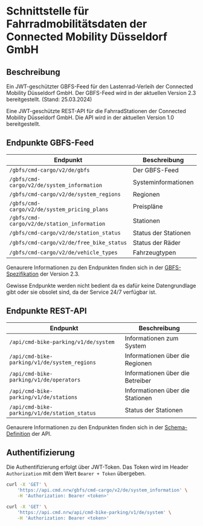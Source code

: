 # Schnittstelle für Fahrradmobilitätsdaten der Connected Mobility Düsseldorf GmbH

## Beschreibung 

Ein JWT-geschützter GBFS-Feed für den Lastenrad-Verleih der 
Connected Mobility Düsseldorf GmbH. Der GBFS-Feed wird in der aktuellen 
Version 2.3 bereitgestellt. (Stand: 25.03.2024)

Eine JWT-geschützte REST-API für die FahrradStationen der 
Connected Mobility Düsseldorf GmbH. Die API wird in der aktuellen Version 1.0
bereitgestellt.

## Endpunkte GBFS-Feed

| Endpunkt | Beschreibung |
| --- | --- |
| `/gbfs/cmd-cargo/v2/de/gbfs` | Der GBFS-Feed |
| `/gbfs/cmd-cargo/v2/de/system_information` | Systeminformationen |
| `/gbfs/cmd-cargo/v2/de/system_regions` | Regionen |
| `/gbfs/cmd-cargo/v2/de/system_pricing_plans` | Preispläne |
| `/gbfs/cmd-cargo/v2/de/station_information` | Stationen |
| `/gbfs/cmd-cargo/v2/de/station_status` | Status der Stationen |
| `/gbfs/cmd-cargo/v2/de/free_bike_status` | Status der Räder |
| `/gbfs/cmd-cargo/v2/de/vehicle_types` | Fahrzeugtypen |

Genaurere Informationen zu den Endpunkten finden sich in der 
[GBFS-Spezifikation](https://github.com/MobilityData/gbfs/blob/v2.3/gbfs.md)
der Version 2.3.

Gewisse Endpunkte werden nicht bedient da es dafür keine Datengrundlage gibt
oder sie obsolet sind, da der Service 24/7 verfügbar ist.

## Endpunkte REST-API

| Endpunkt | Beschreibung |
| --- | --- |
| `/api/cmd-bike-parking/v1/de/system` | Informationen zum System |
| `/api/cmd-bike-parking/v1/de/system_regions` | Informationen über die Regionen |
| `/api/cmd-bike-parking/v1/de/operators` | Informationen über die Betreiber |
| `/api/cmd-bike-parking/v1/de/stations` | Informationen über die Stationen |
| `/api/cmd-bike-parking/v1/de/station_status` | Status der Stationen |

Genaurere Informationen zu den Endpunkten finden sich in der 
[Schema-Definition](https://github.com/CMDGmbH/Bike-Api/tree/main/api/schema)
der API.

## Authentifizierung

Die Authentifizierung erfolgt über JWT-Token. Das Token wird im Header
`Authorization` mit dem Wert `Bearer + Token` übergeben.

```bash
curl -X 'GET' \
    'https://api.cmd.nrw/gbfs/cmd-cargo/v2/de/system_information' \
    -H 'Authorization: Bearer <token>'
```
```bash
curl -X 'GET' \
    'https://api.cmd.nrw/api/cmd-bike-parking/v1/de/system' \
    -H 'Authorization: Bearer <token>'
```
